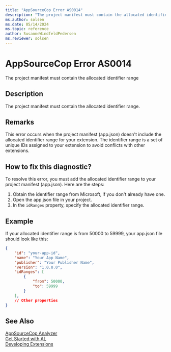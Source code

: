 ```yaml
---
title: "AppSourceCop Error AS0014"
description: "The project manifest must contain the allocated identifier range."
ms.author: solsen
ms.date: 05/14/2024
ms.topic: reference
author: SusanneWindfeldPedersen
ms.reviewer: solsen
---
```

[//]: # (START>DO_NOT_EDIT)
[//]: # (IMPORTANT:Do not edit any of the content between here and the END>DO_NOT_EDIT.)
[//]: # (Any modifications should be made in the .xml files in the ModernDev repo.)
# AppSourceCop Error AS0014
The project manifest must contain the allocated identifier range

## Description
The project manifest must contain the allocated identifier range.

[//]: # (IMPORTANT: END>DO_NOT_EDIT)

## Remarks

This error occurs when the project manifest (app.json) doesn't include the allocated identifier range for your extension. The identifier range is a set of unique IDs assigned to your extension to avoid conflicts with other extensions.

## How to fix this diagnostic?

To resolve this error, you must add the allocated identifier range to your project manifest (app.json). Here are the steps:

1. Obtain the identifier range from Microsoft, if you don't already have one.
2. Open the app.json file in your project.
3. In the `idRanges` property, specify the allocated identifier range.


## Example

If your allocated identifier range is from 50000 to 59999, your app.json file should look like this:

```json
{
    "id": "your-app-id",
    "name": "Your App Name",
    "publisher": "Your Publisher Name",
    "version": "1.0.0.0",
    "idRanges": [
        {
            "from": 50000,
            "to": 59999
        }
    ],
    // Other properties
}
```

## See Also  
[AppSourceCop Analyzer](appsourcecop.md)  
[Get Started with AL](../devenv-get-started.md)  
[Developing Extensions](../devenv-dev-overview.md)  